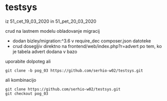 # testsys
iz 51_cet_19_03_2020 in 51_pet_20_03_2020  

crud na lastnem modelu
obladovanje migracij

* dodan bizley/migration:^3.6 v require_dec composer.json datoteke
* crud dosegljiv direktno na frontend/web/index.php?r=advert po tem, ko je tabela advert dodana v bazo

uporabite dolpoteg ali
```
git clone -b pog_03 https://github.com/serhio-w02/testsys.git
```
ali kombinacijo
```
git clone https://github.com/serhio-w02/testsys.git
git checkout pog_03
```
